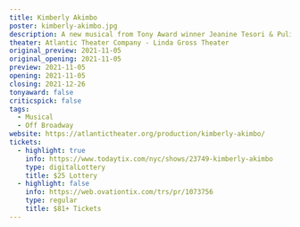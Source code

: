 ```yaml
---
title: Kimberly Akimbo
poster: kimberly-akimbo.jpg
description: A new musical from Tony Award winner Jeanine Tesori & Pulitzer Prize winner David Lindsay-Abaire based on the critically-acclaimed play of the same name.
theater: Atlantic Theater Company - Linda Gross Theater
original_preview: 2021-11-05
original_opening: 2021-11-05
preview: 2021-11-05
opening: 2021-11-05
closing: 2021-12-26
tonyaward: false
criticspick: false
tags: 
  - Musical
  - Off Broadway
website: https://atlantictheater.org/production/kimberly-akimbo/
tickets:
  - highlight: true
    info: https://www.todaytix.com/nyc/shows/23749-kimberly-akimbo
    type: digitalLottery
    title: $25 Lottery
  - highlight: false
    info: https://web.ovationtix.com/trs/pr/1073756
    type: regular
    title: $81+ Tickets
---
```

